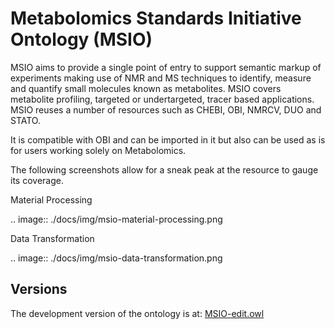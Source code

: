 # Metabolomics Standards Initiative Ontology (MSIO)

MSIO aims to provide a single point of entry to support semantic markup of experiments making use of NMR and MS techniques to identify, measure and quantify small molecules known as metabolites. MSIO covers metabolite profiling, targeted or undertargeted, tracer based applications. MSIO reuses a number of resources such as CHEBI, OBI, NMRCV, DUO and STATO.

It is compatible with OBI and can be imported in it but also can be used as is for users working solely on Metabolomics.

The following screenshots allow for a sneak peak at the resource to gauge its coverage.

Material Processing

.. image:: ./docs/img/msio-material-processing.png

Data Transformation

.. image:: ./docs/img/msio-data-transformation.png

## Versions

The development version of the ontology is at: [MSIO-edit.owl](https://raw.githubusercontent.com/ISA-tools/MSIO/master/MSIO-edit.owl)
 
